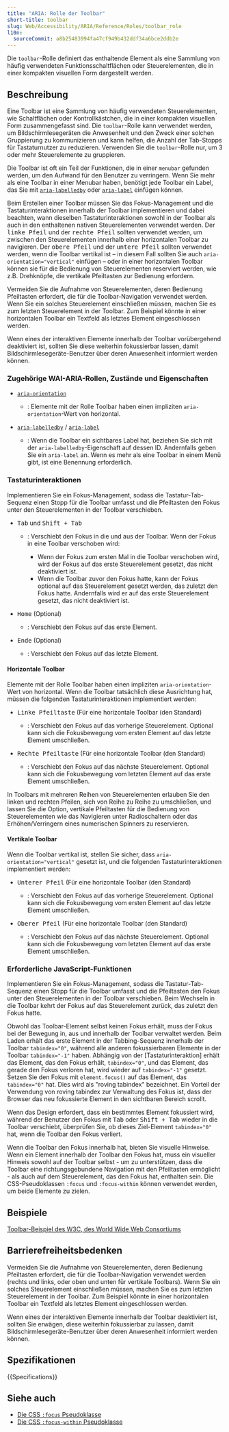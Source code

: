 ```yaml
---
title: "ARIA: Rolle der Toolbar"
short-title: toolbar
slug: Web/Accessibility/ARIA/Reference/Roles/toolbar_role
l10n:
  sourceCommit: a8b25483994fa47cf949b432ddf34a6bce2ddb2e
---
```


Die `toolbar`-Rolle definiert das enthaltende Element als eine Sammlung von häufig verwendeten Funktionsschaltflächen oder Steuerelementen, die in einer kompakten visuellen Form dargestellt werden.

## Beschreibung

Eine Toolbar ist eine Sammlung von häufig verwendeten Steuerelementen, wie Schaltflächen oder Kontrollkästchen, die in einer kompakten visuellen Form zusammengefasst sind. Die `toolbar`-Rolle kann verwendet werden, um Bildschirmlesegeräten die Anwesenheit und den Zweck einer solchen Gruppierung zu kommunizieren und kann helfen, die Anzahl der Tab-Stopps für Tastaturnutzer zu reduzieren. Verwenden Sie die `toolbar`-Rolle nur, um 3 oder mehr Steuerelemente zu gruppieren.

Die Toolbar ist oft ein Teil der Funktionen, die in einer `menubar` gefunden werden, um den Aufwand für den Benutzer zu verringern. Wenn Sie mehr als eine Toolbar in einer Menubar haben, benötigt jede Toolbar ein Label, das Sie mit [`aria-labelledby`](/de/docs/Web/Accessibility/ARIA/Reference/Attributes/aria-labelledby) oder [`aria-label`](/de/docs/Web/Accessibility/ARIA/Reference/Attributes/aria-label) einfügen können.

Beim Erstellen einer Toolbar müssen Sie das Fokus-Management und die Tastaturinteraktionen innerhalb der Toolbar implementieren und dabei beachten, wann dieselben Tastaturinteraktionen sowohl in der Toolbar als auch in den enthaltenen nativen Steuerelementen verwendet werden. Der <kbd>linke Pfeil</kbd> und der <kbd>rechte Pfeil</kbd> sollten verwendet werden, um zwischen den Steuerelementen innerhalb einer horizontalen Toolbar zu navigieren. Der <kbd>obere Pfeil</kbd> und der <kbd>untere Pfeil</kbd> sollten verwendet werden, wenn die Toolbar vertikal ist – in diesem Fall sollten Sie auch `aria-orientation="vertical"` einfügen – oder in einer horizontalen Toolbar können sie für die Bedienung von Steuerelementen reserviert werden, wie z.B. Drehknöpfe, die vertikale Pfeiltasten zur Bedienung erfordern.

Vermeiden Sie die Aufnahme von Steuerelementen, deren Bedienung Pfeiltasten erfordert, die für die Toolbar-Navigation verwendet werden. Wenn Sie ein solches Steuerelement einschließen müssen, machen Sie es zum letzten Steuerelement in der Toolbar. Zum Beispiel könnte in einer horizontalen Toolbar ein Textfeld als letztes Element eingeschlossen werden.

Wenn eines der interaktiven Elemente innerhalb der Toolbar vorübergehend deaktiviert ist, sollten Sie diese weiterhin fokussierbar lassen, damit Bildschirmlesegeräte-Benutzer über deren Anwesenheit informiert werden können.

### Zugehörige WAI-ARIA-Rollen, Zustände und Eigenschaften

- [`aria-orientation`](/de/docs/Web/Accessibility/ARIA/Reference/Attributes/aria-orientation)

  - : Elemente mit der Rolle Toolbar haben einen impliziten `aria-orientation`-Wert von horizontal.

- [`aria-labelledby`](/de/docs/Web/Accessibility/ARIA/Reference/Attributes/aria-labelledby) / [`aria-label`](/de/docs/Web/Accessibility/ARIA/Reference/Attributes/aria-label)
  - : Wenn die Toolbar ein sichtbares Label hat, beziehen Sie sich mit der `aria-labelledby`-Eigenschaft auf dessen ID. Andernfalls geben Sie ein `aria-label` an. Wenn es mehr als eine Toolbar in einem Menü gibt, ist eine Benennung erforderlich.

### Tastaturinteraktionen

Implementieren Sie ein Fokus-Management, sodass die Tastatur-Tab-Sequenz einen Stopp für die Toolbar umfasst und die Pfeiltasten den Fokus unter den Steuerelementen in der Toolbar verschieben.

- <kbd>Tab</kbd> und <kbd>Shift + Tab</kbd>

  - : Verschiebt den Fokus in die und aus der Toolbar. Wenn der Fokus in eine Toolbar verschoben wird:

    - Wenn der Fokus zum ersten Mal in die Toolbar verschoben wird, wird der Fokus auf das erste Steuerelement gesetzt, das nicht deaktiviert ist.
    - Wenn die Toolbar zuvor den Fokus hatte, kann der Fokus optional auf das Steuerelement gesetzt werden, das zuletzt den Fokus hatte. Andernfalls wird er auf das erste Steuerelement gesetzt, das nicht deaktiviert ist.

- <kbd>Home</kbd> (Optional)

  - : Verschiebt den Fokus auf das erste Element.

- <kbd>Ende</kbd> (Optional)
  - : Verschiebt den Fokus auf das letzte Element.

#### Horizontale Toolbar

Elemente mit der Rolle Toolbar haben einen impliziten `aria-orientation`-Wert von horizontal. Wenn die Toolbar tatsächlich diese Ausrichtung hat, müssen die folgenden Tastaturinteraktionen implementiert werden:

- <kbd>Linke Pfeiltaste</kbd> (Für eine horizontale Toolbar (den Standard)

  - : Verschiebt den Fokus auf das vorherige Steuerelement. Optional kann sich die Fokusbewegung vom ersten Element auf das letzte Element umschließen.

- <kbd>Rechte Pfeiltaste</kbd> (Für eine horizontale Toolbar (den Standard)
  - : Verschiebt den Fokus auf das nächste Steuerelement. Optional kann sich die Fokusbewegung vom letzten Element auf das erste Element umschließen.

In Toolbars mit mehreren Reihen von Steuerelementen erlauben Sie den linken und rechten Pfeilen, sich von Reihe zu Reihe zu umschließen, und lassen Sie die Option, vertikale Pfeiltasten für die Bedienung von Steuerelementen wie das Navigieren unter Radioschaltern oder das Erhöhen/Verringern eines numerischen Spinners zu reservieren.

#### Vertikale Toolbar

Wenn die Toolbar vertikal ist, stellen Sie sicher, dass `aria-orientation="vertical"` gesetzt ist, und die folgenden Tastaturinteraktionen implementiert werden:

- <kbd>Unterer Pfeil</kbd> (Für eine horizontale Toolbar (den Standard)

  - : Verschiebt den Fokus auf das vorherige Steuerelement. Optional kann sich die Fokusbewegung vom ersten Element auf das letzte Element umschließen.

- <kbd>Oberer Pfeil</kbd> (Für eine horizontale Toolbar (den Standard)
  - : Verschiebt den Fokus auf das nächste Steuerelement. Optional kann sich die Fokusbewegung vom letzten Element auf das erste Element umschließen.

### Erforderliche JavaScript-Funktionen

Implementieren Sie ein Fokus-Management, sodass die Tastatur-Tab-Sequenz einen Stopp für die Toolbar umfasst und die Pfeiltasten den Fokus unter den Steuerelementen in der Toolbar verschieben. Beim Wechseln in die Toolbar kehrt der Fokus auf das Steuerelement zurück, das zuletzt den Fokus hatte.

Obwohl das Toolbar-Element selbst keinen Fokus erhält, muss der Fokus bei der Bewegung in, aus und innerhalb der Toolbar verwaltet werden. Beim Laden erhält das erste Element in der Tabbing-Sequenz innerhalb der Toolbar `tabindex="0"`, während alle anderen fokussierbaren Elemente in der Toolbar `tabindex="-1"` haben. Abhängig von der [Tastaturinteraktion] erhält das Element, das den Fokus erhält, `tabindex="0"`, und das Element, das gerade den Fokus verloren hat, wird wieder auf `tabindex="-1"` gesetzt. Setzen Sie den Fokus mit `element.focus()` auf das Element, das `tabindex="0"` hat. Dies wird als "roving tabindex" bezeichnet. Ein Vorteil der Verwendung von roving tabindex zur Verwaltung des Fokus ist, dass der Browser das neu fokussierte Element in den sichtbaren Bereich scrollt.

Wenn das Design erfordert, dass ein bestimmtes Element fokussiert wird, während der Benutzer den Fokus mit <kbd>Tab</kbd> oder <kbd>Shift + Tab</kbd> wieder in die Toolbar verschiebt, überprüfen Sie, ob dieses Ziel-Element `tabindex="0"` hat, wenn die Toolbar den Fokus verliert.

Wenn die Toolbar den Fokus innerhalb hat, bieten Sie visuelle Hinweise. Wenn ein Element innerhalb der Toolbar den Fokus hat, muss ein visueller Hinweis sowohl auf der Toolbar selbst - um zu unterstützen, dass die Toolbar eine richtungsgebundene Navigation mit den Pfeiltasten ermöglicht - als auch auf dem Steuerelement, das den Fokus hat, enthalten sein. Die CSS-Pseudoklassen `:focus` und `:focus-within` können verwendet werden, um beide Elemente zu zielen.

## Beispiele

[Toolbar-Beispiel des <abbr>W3C</abbr>, des World Wide Web Consortiums](https://www.w3.org/TR/wai-aria-practices-1.2/examples/toolbar/toolbar.html)

## Barrierefreiheitsbedenken

Vermeiden Sie die Aufnahme von Steuerelementen, deren Bedienung Pfeiltasten erfordert, die für die Toolbar-Navigation verwendet werden (rechts und links, oder oben und unten für vertikale Toolbars). Wenn Sie ein solches Steuerelement einschließen müssen, machen Sie es zum letzten Steuerelement in der Toolbar. Zum Beispiel könnte in einer horizontalen Toolbar ein Textfeld als letztes Element eingeschlossen werden.

Wenn eines der interaktiven Elemente innerhalb der Toolbar deaktiviert ist, sollten Sie erwägen, diese weiterhin fokussierbar zu lassen, damit Bildschirmlesegeräte-Benutzer über deren Anwesenheit informiert werden können.

## Spezifikationen

{{Specifications}}

## Siehe auch

- [Die CSS `:focus` Pseudoklasse](/de/docs/Web/CSS/:focus)
- [Die CSS `:focus-within` Pseudoklasse](/de/docs/Web/CSS/:focus-within)
